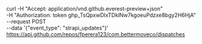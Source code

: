 curl -H "Accept: application/vnd.github.everest-preview+json" \
    -H "Authorization: token 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" \
    --request POST \
    --data '{"event_type": "strapi_updates"}' \
    https://api.github.com/repos/fperera123/com.bettermoveco/dispatches